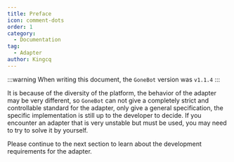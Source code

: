 ```yaml
---
title: Preface
icon: comment-dots
order: 1
category:
  - Documentation
tag:
  - Adapter
author: Kingcq
---
```


:::warning
When writing this document, the `GoneBot` version was `v1.1.4`
:::

It is because of the diversity of the platform, the behavior of the adapter may be very different, so `GoneBot` can not give a completely strict and controllable standard for the adapter, only give a general specification, the specific implementation is still up to the developer to decide. If you encounter an adapter that is very unstable but must be used, you may need to try to solve it by yourself.

Please continue to the next section to learn about the development requirements for the adapter.

